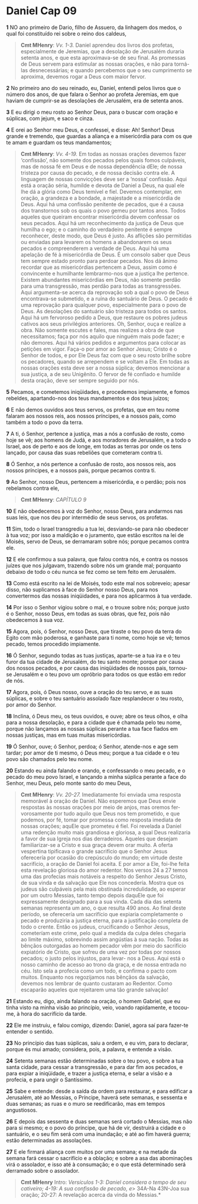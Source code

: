 # Daniel Cap 09

**1** 	NO ano primeiro de Dario, filho de Assuero, da linhagem dos medos, o qual foi constituído rei sobre o reino dos caldeus,

> **Cmt MHenry**: *Vv. 1-3.* Daniel aprendeu dos livros dos profetas, especialmente de Jeremias, que a desolação de Jerusalém duraria setenta anos, e que esta aproximava-se de seu final. As promessas de Deus servem para estimular as nossas orações, e não para torná-las desnecessárias; e quando percebemos que o seu cumprimento se aproxima, devemos rogar a Deus com maior fervor.

**2** 	No primeiro ano do seu reinado, eu, Daniel, entendi pelos livros que o número dos anos, de que falara o Senhor ao profeta Jeremias, em que haviam de cumprir-se as desolações de Jerusalém, era de setenta anos.

**3** 	E eu dirigi o meu rosto ao Senhor Deus, para o buscar com oração e súplicas, com jejum, e saco e cinza.

**4** 	E orei ao Senhor meu Deus, e confessei, e disse: Ah! Senhor! Deus grande e tremendo, que guardas a aliança e a misericórdia para com os que te amam e guardam os teus mandamentos;

> **Cmt MHenry**: *Vv. 4-19.* Em todas as nossas orações devemos fazer ‘confissão’, não somente dos pecados pelos quais fomos culpáveis, mas de nossa fé em Deus e de nossa dependência dEle; de nossa tristeza por causa do pecado, e de nossa decisão contra ele. A linguagem de nossas convic­ções deve ser a ‘nossa’ confissão. Aqui está a oração séria, humilde e devota de Daniel a Deus, na qual ele lhe dá a glória como Deus temível e fiel. Devemos contemplar, em oração, a gran­deza e a bondade, a majestade e a misericórdia de Deus. Aqui há uma confissão penitente de pecados, que é a causa dos transtornos sob os quais o povo gemeu por tantos anos. Todos aqueles que queiram encontrar misericórdia devem confessar os seus pecados. Aqui há um reconhecimento da justiça de Deus que humilha o ego; e o caminho do verdadeiro penitente é sempre reconhecer, deste modo, que Deus é justo. As aflições são permitidas ou enviadas para levarem os homens a abandonarem os seus pecados e compreenderem a verdade de Deus. Aqui há uma apelação de fé à misericórdia de Deus. É um consolo saber que Deus tem sempre estado pronto para perdoar pecados. Nos dá ânimo recordar que as misericórdias pertencem a Deus, assim como é convincente e humilhante lembrarmo-nos que a justiça lhe pertence. Existem abundantes misericórdias em Deus, não somente perdão para uma trans­gressão, mas perdão para todas as transgressões. Aqui argumenta-se acerca da reprovação sob a qual o povo de Deus encontrava-se subme­tido, e a ruína do santuário de Deus. O pecado é uma reprovação para qualquer povo, espe­cialmente para o povo de Deus. As desolações do santuário são tristeza para todos os santos. Aqui há um fervoroso pedido a Deus, que restaure os pobres judeus cativos aos seus pri­vilégios anteriores. Oh, Senhor, ouça e realize a obra. Não somente escutes e fales, mas rea­lizes a obra de que necessitamos; faça por nós aquilo que ninguém mais pode fazer; e não demores. Aqui há vários pedidos e argumentos para colocar as petições em vigor. Faça-o por amor ao Senhor Jesus; Cristo é o Senhor de todos, e por Ele Deus faz com que o seu rosto brilhe sobre os pecadores, quando se arrependem e se voltam a Ele. Em todas as nossas orações esta deve ser a nossa súplica; devemos mencionar a sua justiça, a de seu Unigênito. O fervor de fé confiado e humilde desta oração, deve ser sempre seguido por nós.

**5** 	Pecamos, e cometemos iniqüidades, e procedemos impiamente, e fomos rebeldes, apartando-nos dos teus mandamentos e dos teus juízos;

**6** 	E não demos ouvidos aos teus servos, os profetas, que em teu nome falaram aos nossos reis, aos nossos príncipes, e a nossos pais, como também a todo o povo da terra.

**7** 	A ti, ó Senhor, pertence a justiça, mas a nós a confusão de rosto, como hoje se vê; aos homens de Judá, e aos moradores de Jerusalém, e a todo o Israel, aos de perto e aos de longe, em todas as terras por onde os tens lançado, por causa das suas rebeliões que cometeram contra ti.

**8** 	Ó Senhor, a nós pertence a confusão de rosto, aos nossos reis, aos nossos príncipes, e a nossos pais, porque pecamos contra ti.

**9** 	Ao Senhor, nosso Deus, pertencem a misericórdia, e o perdão; pois nos rebelamos contra ele,

> **Cmt MHenry**: *CAPÍTULO 9*

**10** 	E não obedecemos à voz do Senhor, nosso Deus, para andarmos nas suas leis, que nos deu por intermédio de seus servos, os profetas.

**11** 	Sim, todo o Israel transgrediu a tua lei, desviando-se para não obedecer à tua voz; por isso a maldição e o juramento, que estão escritos na lei de Moisés, servo de Deus, se derramaram sobre nós; porque pecamos contra ele.

**12** 	E ele confirmou a sua palavra, que falou contra nós, e contra os nossos juízes que nos julgavam, trazendo sobre nós um grande mal; porquanto debaixo de todo o céu nunca se fez como se tem feito em Jerusalém.

**13** 	Como está escrito na lei de Moisés, todo este mal nos sobreveio; apesar disso, não suplicamos à face do Senhor nosso Deus, para nos convertermos das nossas iniqüidades, e para nos aplicarmos à tua verdade.

**14** 	Por isso o Senhor vigiou sobre o mal, e o trouxe sobre nós; porque justo é o Senhor, nosso Deus, em todas as suas obras, que fez, pois não obedecemos à sua voz.

**15** 	Agora, pois, ó Senhor, nosso Deus, que tiraste o teu povo da terra do Egito com mão poderosa, e ganhaste para ti nome, como hoje se vê; temos pecado, temos procedido impiamente.

**16** 	Ó Senhor, segundo todas as tuas justiças, aparte-se a tua ira e o teu furor da tua cidade de Jerusalém, do teu santo monte; porque por causa dos nossos pecados, e por causa das iniqüidades de nossos pais, tornou-se Jerusalém e o teu povo um opróbrio para todos os que estão em redor de nós.

**17** 	Agora, pois, ó Deus nosso, ouve a oração do teu servo, e as suas súplicas, e sobre o teu santuário assolado faze resplandecer o teu rosto, por amor do Senhor.

**18** 	Inclina, ó Deus meu, os teus ouvidos, e ouve; abre os teus olhos, e olha para a nossa desolação, e para a cidade que é chamada pelo teu nome, porque não lançamos as nossas súplicas perante a tua face fiados em nossas justiças, mas em tuas muitas misericórdias.

**19** 	Ó Senhor, ouve; ó Senhor, perdoa; ó Senhor, atende-nos e age sem tardar; por amor de ti mesmo, ó Deus meu; porque a tua cidade e o teu povo são chamados pelo teu nome.

**20** 	Estando eu ainda falando e orando, e confessando o meu pecado, e o pecado do meu povo Israel, e lançando a minha súplica perante a face do Senhor, meu Deus, pelo monte santo do meu Deus,

> **Cmt MHenry**: *Vv. 20-27.* Imediatamente foi enviada uma resposta memorável à oração de Daniel. Não esperemos que Deus envie respostas às nossas orações por meio de anjos, mas oremos fer­vorosamente por tudo aquilo que Deus nos tem prometido, e que podemos, por fé, tomar por promessa como resposta imediata de nossas orações; aquEle que prometeu é fiel. Foi revela­da a Daniel uma redenção muito mais grandiosa e gloriosa, a qual Deus realizaria a favor de sua Igreja nos dias derradeiros. Aqueles que desejam familiarizar-se a Cristo e sua graça de­vem orar muito. A oferta vespertina tipificava o grande sacrifício que o Senhor Jesus oferecería por ocasião do crepúsculo do mundo; em virtude deste sacrifício, a oração de Daniel foi aceita. E por amor a Ele, foi-lhe feita esta revelação gloriosa do amor redentor. Nos versos 24 a 27 temos uma das profecias mais notáveis a respeito do Senhor Jesus Cris­to, de sua vinda e da salvação que Ele nos concedería. Mostra que os judeus são culpáveis pela mais obstinada incredulidade, ao esperar por um outro Messias, tanto tempo depois daquEle que foi expressamente designado para a sua vinda. Cada dia das setenta semanas representa um ano, o que resulta 490 anos. Ao final deste período, se oferecería um sacrifício que expi­aria completamente o pecado e produziria a justiça eterna, para a justificação completa de todo o crente. Então os judeus, crucificando o Senhor Jesus, cometeríam este crime, pelo qual a medida da culpa deles chegaria ao limite máximo, sobrevindo assim angústias à sua nação. Todas as bênçãos outorgadas ao homem pecador vêm por meio do sacrifício expiatório de Cristo, que sofreu de uma vez por todas por nossos pecados; o justo pelos injustos, para levar- nos a Deus. Aqui está o nosso caminho de acesso ao trono da graça, e de nossa entrada no céu. Isto sela a profecia como um todo, e confirma o pacto com muitos. Enquanto nos rego­zijamos nas bênçãos da salvação, devemos nos lembrar de quanto custaram ao Redentor. Como escaparão aqueles que rejeitarem uma tão grande salvação!

**21** 	Estando eu, digo, ainda falando na oração, o homem Gabriel, que eu tinha visto na minha visão ao princípio, veio, voando rapidamente, e tocou-me, à hora do sacrifício da tarde.

**22** 	Ele me instruiu, e falou comigo, dizendo: Daniel, agora saí para fazer-te entender o sentido.

**23** 	No princípio das tuas súplicas, saiu a ordem, e eu vim, para to declarar, porque és mui amado; considera, pois, a palavra, e entende a visão.

**24** 	Setenta semanas estão determinadas sobre o teu povo, e sobre a tua santa cidade, para cessar a transgressão, e para dar fim aos pecados, e para expiar a iniqüidade, e trazer a justiça eterna, e selar a visão e a profecia, e para ungir o Santíssimo.

**25** 	Sabe e entende: desde a saída da ordem para restaurar, e para edificar a Jerusalém, até ao Messias, o Príncipe, haverá sete semanas, e sessenta e duas semanas; as ruas e o muro se reedificarão, mas em tempos angustiosos.

**26** 	E depois das sessenta e duas semanas será cortado o Messias, mas não para si mesmo; e o povo do príncipe, que há de vir, destruirá a cidade e o santuário, e o seu fim será com uma inundação; e até ao fim haverá guerra; estão determinadas as assolações.

**27** 	E ele firmará aliança com muitos por uma semana; e na metade da semana fará cessar o sacrifício e a oblação; e sobre a asa das abominações virá o assolador, e isso até à consumação; e o que está determinado será derramado sobre o assolador.


> **Cmt MHenry** Intro: *Versículos 1-3: Daniel considera o tempo de seu cativeiro; 4-19: A sua confissão de pecado, e*> 34A-Na 43N-Joa sua oração; 20-27: A revelação acerca da vinda do Messias.*